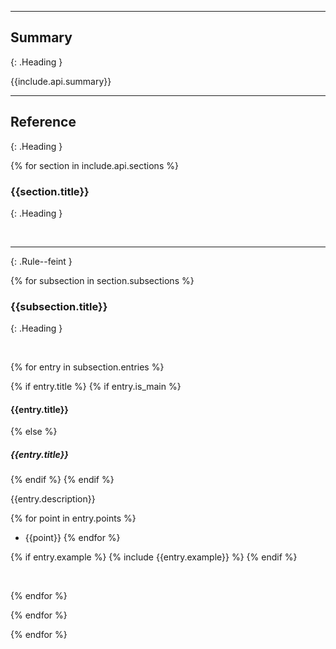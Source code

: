 
---

## Summary
{: .Heading }

{{include.api.summary}}

---

## Reference
{: .Heading }

{% for section in include.api.sections %}

### {{section.title}}
{: .Heading }

<br/>

---
{: .Rule--feint }

{% for subsection in section.subsections %}

### {{subsection.title}}
{: .Heading }

<br/>

{% for entry in subsection.entries %}

{% if entry.title %}
{% if entry.is_main %}
#### {{entry.title}}
{% else %}
##### {{entry.title}}
{% endif %}
{% endif %}

{{entry.description}}

{% for point in entry.points %}
- {{point}}
{% endfor %}

{% if entry.example %}
{% include {{entry.example}} %}
{% endif %}

<br/>

{% endfor %}

{% endfor %}

{% endfor %}
